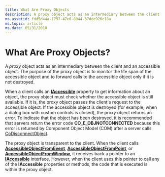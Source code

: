 ```yaml
---
title: What Are Proxy Objects
description: A proxy object acts as an intermediary between the client and an accessible object. The purpose of the proxy object is to monitor the life span of the accessible object and to forward calls to the accessible object only if it is not destroyed.
ms.assetid: fdd5d44a-1797-47e6-8044-37dde926c18a
ms.topic: article
ms.date: 05/31/2018
---
```


# What Are Proxy Objects?

A *proxy* object acts as an intermediary between the client and an accessible object. The purpose of the proxy object is to monitor the life span of the accessible object and to forward calls to the accessible object only if it is not destroyed.

When a client calls an [**IAccessible**](/windows/desktop/api/oleacc/nn-oleacc-iaccessible) property to get information about an object, the proxy object must check whether the accessible object is still available. If it is, the proxy object passes the client's request to the accessible object. If the accessible object is destroyed (for example, when a dialog box with custom controls is closed), the proxy object returns an error. To indicate that the object has been destroyed, it is recommended that servers return the error code **CO\_E\_OBJNOTCONNECTED** because this error is returned by Component Object Model (COM) after a server calls [CoDisconnectObject](https://go.microsoft.com/fwlink/p/?linkid=178243).

The proxy object is transparent to the client. When the client calls [**AccessibleObjectFromEvent**](/windows/desktop/api/Oleacc/nf-oleacc-accessibleobjectfromevent), [**AccessibleObjectFromPoint**](/windows/desktop/api/Oleacc/nf-oleacc-accessibleobjectfrompoint), or [**AccessibleObjectFromWindow**](/windows/desktop/api/Oleacc/nf-oleacc-accessibleobjectfromwindow), it receives back a pointer to an [**IAccessible**](/windows/desktop/api/oleacc/nn-oleacc-iaccessible) interface. However, when the client uses this pointer to call any of the **IAccessible** properties or methods, the code that is executed is within the proxy object.

 

 




